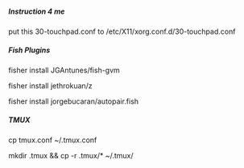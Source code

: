 ##### Instruction 4 me

put this 30-touchpad.conf to /etc/X11/xorg.conf.d/30-touchpad.conf 

##### Fish Plugins

fisher install JGAntunes/fish-gvm

fisher install jethrokuan/z

fisher install jorgebucaran/autopair.fish

##### TMUX

cp tmux.conf ~/.tmux.conf

mkdir .tmux && cp -r .tmux/* ~/.tmux/


